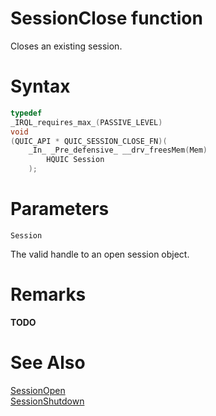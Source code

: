 SessionClose function
======

Closes an existing session.

# Syntax

```C
typedef
_IRQL_requires_max_(PASSIVE_LEVEL)
void
(QUIC_API * QUIC_SESSION_CLOSE_FN)(
    _In_ _Pre_defensive_ __drv_freesMem(Mem)
        HQUIC Session
    );
```

# Parameters

`Session`

The valid handle to an open session object.

# Remarks

**TODO**

# See Also

[SessionOpen](SessionOpen.md)<br>
[SessionShutdown](SessionShutdown.md)<br>

